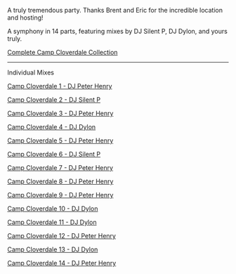 A truly tremendous party.  Thanks Brent and Eric for the incredible location and hosting!

A symphony in 14 parts, featuring mixes by DJ Silent P, DJ Dylon, and yours truly.

[Complete Camp Cloverdale Collection](https://www.dropbox.com/scl/fo/lm35ilnprjx2ak84yem4n/h?rlkey=zpmoj6g0cs0ao33ktxwehb42e&dl=0)

---
Individual Mixes

[Camp Cloverdale 1 - DJ Peter Henry](https://www.dropbox.com/scl/fi/d0e8ed8x6mr23gjcrfumr/Camp-Cloverdale-1-DJ-Peter-Henry.mp3?rlkey=ta4v63n4umfv8wfe7u0wmz37l&dl=0)

[Camp Cloverdale 2 - DJ Silent P](https://www.dropbox.com/scl/fi/r907m25q96c06y1gu7s6y/Camp-Cloverdale-2-DJ-Silent-P.mp3?rlkey=mh8t3c1zyn6cwpfm0lb3pjayy&dl=0)

[Camp Cloverdale 3 - DJ Peter Henry](https://www.dropbox.com/scl/fi/lt79mt6n6h15bqvmwuduu/Camp-Cloverdale-3-DJ-Peter-Henry.mp3?rlkey=yejax1r0kbs67h7qadmpifio1&dl=0)

[Camp Cloverdale 4 - DJ Dylon](https://www.dropbox.com/scl/fi/utvris97wym0ou0g57845/Camp-Cloverdale-4-DJ-Dylon.mp3?rlkey=7fgqlntv3rdbz75obla439jb1&dl=0)

[Camp Cloverdale 5 - DJ Peter Henry](https://www.dropbox.com/scl/fi/udfmd6s3tnct3etf25ur8/Camp-Cloverdale-5-DJ-Peter-Henry.mp3?rlkey=j3qgytsvotuwp82jp5nmmjpcx&dl=0)

[Camp Cloverdale 6 - DJ Silent P](https://www.dropbox.com/scl/fi/d7akuie36mydas74o1psi/Camp-Cloverdale-6-DJ-Silent-P.mp3?rlkey=1f357myxcot9g4572j80eb6pl&dl=0)

[Camp Cloverdale 7 - DJ Peter Henry](https://www.dropbox.com/scl/fi/6xc4dyayvuqo3uopw0hr5/Camp-Cloverdale-7-DJ-Peter-Henry.mp3?rlkey=brue0j8871e5hbhllra7ctau8&dl=0)

[Camp Cloverdale 8 - DJ Peter Henry](https://www.dropbox.com/scl/fi/0ukdz37zktg0u05dsv44p/Camp-Cloverdale-8-DJ-Peter-Henry.mp3?rlkey=01i8pyp5tq91o7rywxlll60y9&dl=0)

[Camp Cloverdale 9 - DJ Peter Henry](https://www.dropbox.com/scl/fi/iyzwcv8mx89ol9o4nvmf1/Camp-Cloverdale-9-DJ-Peter-Henry.mp3?rlkey=dcdyg3rf5kztf32dw7yo4dg6i&dl=0)

[Camp Cloverdale 10 - DJ Dylon](https://www.dropbox.com/scl/fi/ewsnv65rq2ivdtjwii17z/Camp-Cloverdale-10-DJ-Dylon.mp3?rlkey=zn8uyndjf9vjyq4xbg2s4xsos&dl=0)

[Camp Cloverdale 11 - DJ Dylon](https://www.dropbox.com/scl/fi/0p42mq6szr6wyp5f0ak8a/Camp-Cloverdale-11-DJ-Dylon.mp3?rlkey=zr04ldcqbptm03b86w7aomdl1&dl=0)

[Camp Cloverdale 12 - DJ Peter Henry](https://www.dropbox.com/scl/fi/ke0e6dv46rak9yg89a9hs/Camp-Cloverdale-12-DJ-Peter-Henry.mp3?rlkey=dhou1edurycak73ops6jyvkka&dl=0)

[Camp Cloverdale 13 - DJ Dylon](https://www.dropbox.com/scl/fi/gcveeeiqzo98n9amd0c93/Camp-Cloverdale-13-DJ-Dylon.mp3?rlkey=g6ncyv2e8b6ixaedagtotpftv&dl=0)

[Camp Cloverdale 14 - DJ Peter Henry](https://www.dropbox.com/scl/fi/4919gm0cgimyr3xzvokv9/Camp-Cloverdale-14-DJ-Peter-Henry.mp3?rlkey=tiehnz6sm17heddrrxhlfbxs8&dl=0)





